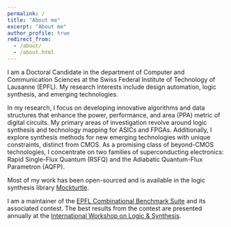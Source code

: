 ```yaml
---
permalink: /
title: "About me"
excerpt: "About me"
author_profile: true
redirect_from: 
  - /about/
  - /about.html
---
```


I am a Doctoral Candidate in the department of Computer and Communication Sciences at the Swiss Federal Institute of Technology of Lausanne (EPFL). My research interests include design automation, logic synthesis, and emerging technologies.

In my research, I focus on developing innovative algorithms and data structures that enhance the power, performance, and area (PPA) metric of digital circuits. My primary areas of investigation revolve around logic synthesis and technology mapping for ASICs and FPGAs. Additionally, I explore synthesis methods for new emerging technologies with unique constraints, distinct from CMOS. As a promising class of beyond-CMOS technologies, I concentrate on two families of superconducting electronics: Rapid Single-Flux Quantum (RSFQ) and the Adiabatic Quantum-Flux Parametron (AQFP).

Most of my work has been open-sourced and is available in the logic synthesis library [Mockturtle](https://github.com/lsils/mockturtle).

I am a maintainer of the [EPFL Combinational Benchmark Suite](https://www.epfl.ch/labs/lsi/page-102566-en-html/benchmarks/) and its associated contest. The best results from the contest are presented annually at the [International Workshop on Logic & Synthesis](https://www.iwls.org/).